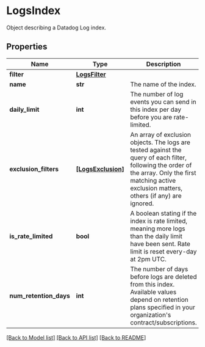 # LogsIndex

Object describing a Datadog Log index.

## Properties
Name | Type | Description | Notes
------------ | ------------- | ------------- | -------------
**filter** | [**LogsFilter**](LogsFilter.md) |  | 
**name** | **str** | The name of the index. | 
**daily_limit** | **int** | The number of log events you can send in this index per day before you are rate-limited. | [optional] 
**exclusion_filters** | [**[LogsExclusion]**](LogsExclusion.md) | An array of exclusion objects. The logs are tested against the query of each filter, following the order of the array. Only the first matching active exclusion matters, others (if any) are ignored. | [optional] 
**is_rate_limited** | **bool** | A boolean stating if the index is rate limited, meaning more logs than the daily limit have been sent. Rate limit is reset every-day at 2pm UTC. | [optional] [readonly] 
**num_retention_days** | **int** | The number of days before logs are deleted from this index. Available values depend on retention plans specified in your organization&#39;s contract/subscriptions. | [optional] 

[[Back to Model list]](README.md#documentation-for-models) [[Back to API list]](README.md#documentation-for-api-endpoints) [[Back to README]](README.md)


